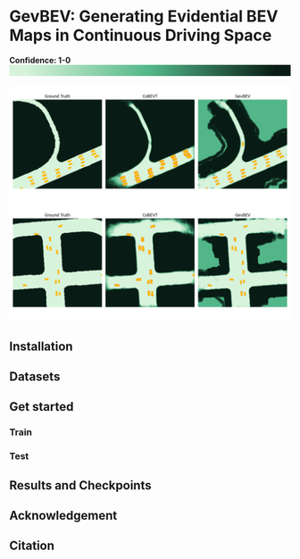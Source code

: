 # GevBEV: Generating Evidential BEV Maps in Continuous Driving Space

__Confidence: 1-0__\
<img src="./imgs/color_bar.png" alt="drawing" width="750" height="20"/>

<img src="./imgs/s1.gif" alt="drawing" width="750"/>

<img src="./imgs/s2.gif" alt="drawing" width="750"/>



## Installation

## Datasets

## Get started
### Train
### Test

## Results and Checkpoints

## Acknowledgement 

## Citation
